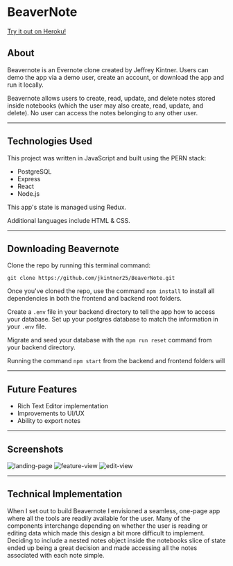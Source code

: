 # BeaverNote

[Try it out on Heroku!](https://beavernote.herokuapp.com/)

## About

Beavernote is an Evernote clone created by Jeffrey Kintner. Users can demo the app via a demo user, create an account, or download the app and run it locally.

Beavernote allows users to create, read, update, and delete notes stored inside notebooks (which the user may also create, read, update, and delete). No user can access the notes belonging to any other user.

------

## Technologies Used

This project was written in JavaScript and built using the PERN stack:
* PostgreSQL
* Express
* React
* Node.js

This app's state is managed using Redux.

Additional languages include HTML & CSS.

------

## Downloading Beavernote

Clone the repo by running this terminal command:
```
git clone https://github.com/jkintner25/BeaverNote.git
```

Once you've cloned the repo, use the command `npm install` to install all dependencies in both the frontend and backend root folders.

Create a `.env` file in your backend directory to tell the app how to access your database. Set up your postgres database to match the information in your `.env` file.

Migrate and seed your database with the `npm run reset` command from your backend directory.

Running the command `npm start` from the backend and frontend folders will

------

## Future Features

* Rich Text Editor implementation
* Improvements to UI/UX
* Ability to export notes

------

## Screenshots

![landing-page](https://user-images.githubusercontent.com/95717139/177223903-7b93aca3-60b5-49bd-902a-fcdf0a168185.PNG)
![feature-view](https://user-images.githubusercontent.com/95717139/177223917-eed63260-4e30-443d-b265-30a88db258cd.PNG)
![edit-view](https://user-images.githubusercontent.com/95717139/177223923-7cb61d5a-4f1f-4e8c-991d-c3d745240048.PNG)

------

## Technical Implementation

When I set out to build Beavernote I envisioned a seamless, one-page app where all the tools are readily available for the user. Many of the components interchange depending on whether the user is reading or editing data which made this design a bit more difficult to implement. Deciding to include a nested notes object inside the notebooks slice of state ended up being a great decision and made accessing all the notes associated with each note simple.
